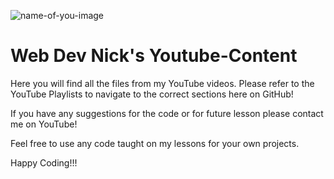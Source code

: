 ![name-of-you-image](https://github.com/codeBaron66/Youtube-Content/blob/master/HTML/html%20basics%201/Web%20Dev%20Nick(1).jpg?raw=true)

# Web Dev Nick's Youtube-Content

Here you will find all the files from my YouTube videos. Please refer to the YouTube Playlists to navigate to the correct sections here on GitHub!

If you have any suggestions for the code or for future lesson please contact me on YouTube!

Feel free to use any code taught on my lessons for your own projects.

Happy Coding!!!
